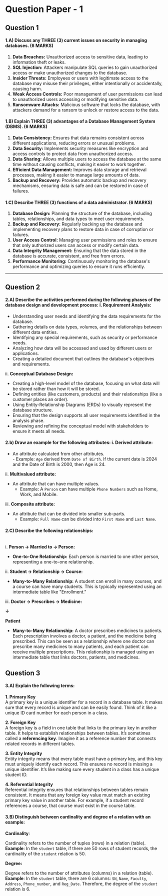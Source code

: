 # Question Paper - 1

## Question 1

#### **1.A)** Discuss any THREE (3) current issues on security in managing databases. (6 MARKS)

1. **Data Breaches:** Unauthorized access to sensitive data, leading to information theft or leaks.
2. **SQL Injection:** Attackers manipulate SQL queries to gain unauthorized access or make unauthorized changes to the database.
3. **Insider Threats:** Employees or users with legitimate access to the database may misuse their privileges, either intentionally or accidentally, causing harm.
4. **Weak Access Controls:** Poor management of user permissions can lead to unauthorized users accessing or modifying sensitive data.
5. **Ransomware Attacks:** Malicious software that locks the database, with attackers demand for a ransom to unlock or restore access to the data.

#### **1.B)** Explain THREE (3) advantages of a Database Management System (DBMS). (6 MARKS)

1. **Data Consistency:** Ensures that data remains consistent across different applications, reducing errors or unusual problems.
2. **Data Security:** Implements security measures like encryption and access controls to protect data from unauthorized access.
3. **Data Sharing:** Allows multiple users to access the database at the same time without causing conflicts, making it easier to work together.
4. **Efficient Data Management:** Improves data storage and retrieval processes, making it easier to manage large amounts of data.
5. **Backup and Recovery:** Provides automatic backup and recovery mechanisms, ensuring data is safe and can be restored in case of failures.

#### **1.C)** Describe THREE (3) functions of a data administrator. (6 MARKS)

1. **Database Design:** Planning the structure of the database, including tables, relationships, and data types to meet user requirements.
2. **Backup and Recovery:** Regularly backing up the database and implementing recovery plans to restore data in case of corruption or failures.
3. **User Access Control:** Managing user permissions and roles to ensure that only authorized users can access or modify certain data.
4. **Data Integrity Management:** Ensuring that the data stored in the database is accurate, consistent, and free from errors.
5. **Performance Monitoring:** Continuously monitoring the database's performance and optimizing queries to ensure it runs efficiently.

***

## Question 2

#### **2.A) Describe the activities performed during the following phases of the database design and development process:** i. **Requirement Analysis:**

* Understanding user needs and identifying the data requirements for the database.
* Gathering details on data types, volumes, and the relationships between different data entities.
* Identifying any special requirements, such as security or performance needs.
* Analyzing how data will be accessed and used by different users or applications.
* Creating a detailed document that outlines the database's objectives and requirements.

ii. **Conceptual Database Design:**

* Creating a high-level model of the database, focusing on what data will be stored rather than how it will be stored.
* Defining entities (like customers, products) and their relationships (like a customer places an order).
* Using Entity-Relationship Diagrams (ERDs) to visually represent the database structure.
* Ensuring that the design supports all user requirements identified in the analysis phase.
* Reviewing and refining the conceptual model with stakeholders to ensure it meets all needs.

#### **2.b) Draw an example for the following attributes:** i. **Derived attribute:**

* An attribute calculated from other attributes.\
  \- Example: `Age` derived from `Date of Birth`. If the current date is 2024 and the Date of Birth is 2000, then Age is 24.

ii. **Multivalued attribute:**

* An attribute that can have multiple values.
  * Example: A `Person` can have multiple `Phone Numbers` such as Home, Work, and Mobile.

iii. **Composite attribute:**

* An attribute that can be divided into smaller sub-parts.
  * Example: `Full Name` can be divided into `First Name` and `Last Name`.

#### **2.C) Describe the following relationships:**

\
i. **Person → Married to → Person:**

* **One-to-One Relationship:** Each person is married to one other person, representing a one-to-one relationship.

ii. **Student → Relationship → Course:**

* **Many-to-Many Relationship:** A student can enroll in many courses, and a course can have many students. This is typically represented using an intermediate table like "Enrollment."

iii. **Doctor → Prescribes → Medicine:**

&#x20;                                 **↓**

&#x20;                           **Patient**

* **Many-to-Many Relationship:** A doctor prescribes medicines to patients. Each prescription involves a doctor, a patient, and the medicine being prescribed. This can be seen as a relationship where one doctor can prescribe many medicines to many patients, and each patient can receive multiple prescriptions. This relationship is managed using an intermediate table that links doctors, patients, and medicines.

## Question 3

#### **3.A) Explain the following terms:**

**1. Primary Key**\
A primary key is a unique identifier for a record in a database table. It makes sure that every record is unique and can be easily found. Think of it like a unique ID card number for each person in a class.

**2. Foreign Key**\
A foreign key is a field in one table that links to the primary key in another table. It helps to establish relationships between tables. It’s sometimes called a **referencing key**. Imagine it as a reference number that connects related records in different tables.

**3. Entity Integrity**\
Entity integrity means that every table must have a primary key, and this key must uniquely identify each record. This ensures no record is missing a unique identifier. It’s like making sure every student in a class has a unique student ID.

**4. Referential Integrity**\
Referential integrity ensures that relationships between tables remain consistent. It means that any foreign key value must match an existing primary key value in another table. For example, if a student record references a course, that course must exist in the course table.

#### **3.B) Distinguish between cardinality and degree of a relation with an example:**

**Cardinality**:&#x20;

Cardinality refers to the number of tuples (rows) in a relation (table). **Example**: In the `student` table, if there are 50 rows of student records, the cardinality of the `student` relation is 50.

**Degree:**

Degree refers to the number of attributes (columns) in a relation (table). **Example**: In the `student` table, there are 6 columns: `SN`, `Name`, `Faculty`, `Address`, `Phone_number`, and `Reg_Date`. Therefore, the degree of the `student` relation is 6.
